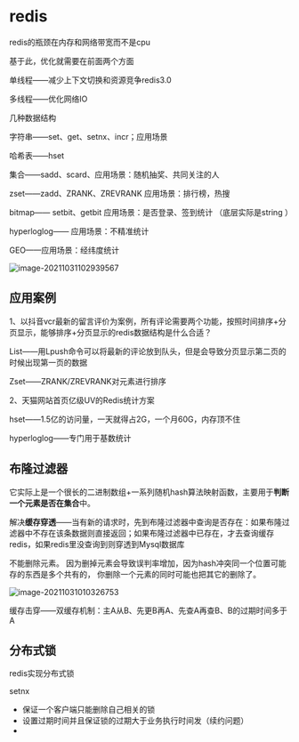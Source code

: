 # redis

redis的瓶颈在内存和网络带宽而不是cpu

基于此，优化就需要在前面两个方面

单线程——减少上下文切换和资源竞争redis3.0

多线程——优化网络IO



几种数据结构

字符串——set、get、setnx、incr；应用场景

哈希表——hset

集合——sadd、scard、应用场景：随机抽奖、共同关注的人

zset——zadd、ZRANK、ZREVRANK 应用场景：排行榜，热搜

bitmap—— setbit、getbit 应用场景：是否登录、签到统计 （底层实际是string ）

hyperloglog—— 应用场景：不精准统计

GEO——应用场景：经纬度统计

![image-20211031102939567](C:\Users\11625\AppData\Roaming\Typora\typora-user-images\image-20211031102939567.png)





## 应用案例

1、以抖音vcr最新的留言评价为案例，所有评论需要两个功能，按照时间排序+分页显示，能够排序+分页显示的redis数据结构是什么合适？

List——用Lpush命令可以将最新的评论放到队头，但是会导致分页显示第二页的时候出现第一页的数据

Zset——ZRANK/ZREVRANK对元素进行排序



2、天猫网站首页亿级UV的Redis统计方案

hset——1.5亿的访问量，一天就得占2G，一个月60G，内存顶不住

hyperloglog——专门用于基数统计



## 布隆过滤器

它实际上是一个很长的二进制数组+一系列随机hash算法映射函数，主要用于**判断一个元素是否在集合**中。

解决**缓存穿透**——当有新的请求时，先到布隆过滤器中查询是否存在：如果布隆过滤器中不存在该条数据则直接返回；如果布隆过滤器中已存在，才去查询缓存redis，如果redis里没查询到则穿透到Mysql数据库

不能删除元素。
因为删掉元素会导致误判率增加，因为hash冲突同一个位置可能存的东西是多个共有的，
你删除一个元素的同时可能也把其它的删除了。



![image-20211031010326753](C:\Users\11625\AppData\Roaming\Typora\typora-user-images\image-20211031010326753.png)



缓存击穿——双缓存机制：主A从B、先更B再A、先查A再查B、B的过期时间多于A



## 分布式锁

redis实现分布式锁

setnx

- 保证一个客户端只能删除自己相关的锁
- 设置过期时间并且保证锁的过期大于业务执行时间发（续约问题）
- 